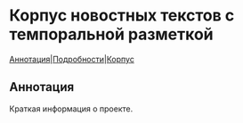 # Корпус новостных текстов с темпоральной разметкой

[Аннотация](https://yes2helen.github.io/RuTimeCor/index.html)|[Подробности](https://yes2helen.github.io/RuTimeCor/details.html)|[Корпус](https://yes2helen.github.io/RuTimeCor/files.html)

## Аннотация

Краткая информация о проекте.

